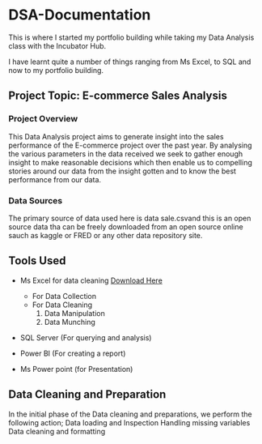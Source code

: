 # DSA-Documentation
This is where I started my portfolio building while taking my Data Analysis class with the Incubator Hub.

I have learnt quite a number of things ranging from Ms Excel, to SQL and now to my portfolio building.

## Project Topic: E-commerce Sales Analysis

### Project Overview
This Data Analysis project aims to generate insight into the sales performance of the E-commerce project over the past year. By analysing the various parameters in the data received we seek to gather enough insight to make reasonable decisions which then enable us to compelling stories around our data from the insight gotten and to know the best performance from our data.

### Data Sources
The primary source of data used here is data sale.csvand this is an open source data tha can be freely downloaded from an open source online sauch as kaggle or FRED or any other data repository site.

## Tools Used
- Ms Excel for data cleaning [Download Here](https://www.microsoft.com)
     - For Data Collection
     - For Data Cleaning
       1. Data Manipulation
       2. Data Munching
          
- SQL Server (For querying and analysis)
  
- Power BI (For creating a report)
  
- Ms Power point (for Presentation)

## Data Cleaning and Preparation
In the initial phase of the Data cleaning and preparations, we perform the following action; Data loading and Inspection Handling missing variables Data cleaning and formatting

